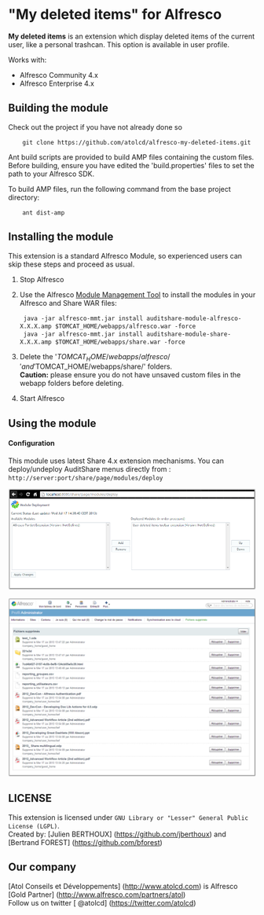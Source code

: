 "My deleted items" for Alfresco
================================

**My deleted items** is an extension which display deleted items of the current user, like a personal trashcan. This option is available in user profile.

Works with:
 - Alfresco Community 4.x
 - Alfresco Enterprise 4.x


Building the module
-------------------
Check out the project if you have not already done so

        git clone https://github.com/atolcd/alfresco-my-deleted-items.git

Ant build scripts are provided to build AMP files containing the custom files.
Before building, ensure you have edited the 'build.properties' files to set the path to your Alfresco SDK.

To build AMP files, run the following command from the base project directory:

        ant dist-amp


Installing the module
---------------------
This extension is a standard Alfresco Module, so experienced users can skip these steps and proceed as usual.

1. Stop Alfresco
2. Use the Alfresco [Module Management Tool](http://wiki.alfresco.com/wiki/Module_Management_Tool) to install the modules in your Alfresco and Share WAR files:

        java -jar alfresco-mmt.jar install auditshare-module-alfresco-X.X.X.amp $TOMCAT_HOME/webapps/alfresco.war -force
        java -jar alfresco-mmt.jar install auditshare-module-share-X.X.X.amp $TOMCAT_HOME/webapps/share.war -force

3. Delete the '$TOMCAT_HOME/webapps/alfresco/' and '$TOMCAT_HOME/webapps/share/' folders.  
**Caution:** please ensure you do not have unsaved custom files in the webapp folders before deleting.
4. Start Alfresco


Using the module
---------------------

#### Configuration
This module uses latest Share 4.x extension mechanisms.
You can deploy/undeploy AuditShare menus directly from : `http://server:port/share/page/modules/deploy`

![Module deployment](/documentation/module-deployment.png "Module deployment")


![User profile toolbar](/documentation/deleted-items.png "My deleted items")



LICENSE
---------------------

This extension is licensed under `GNU Library or "Lesser" General Public License (LGPL)`.  
Created by: [Julien BERTHOUX] (https://github.com/jberthoux) and [Bertrand FOREST] (https://github.com/bforest)


Our company
---------------------

[Atol Conseils et Développements] (http://www.atolcd.com) is Alfresco [Gold Partner] (http://www.alfresco.com/partners/atol)  
Follow us on twitter [ @atolcd] (https://twitter.com/atolcd)  
